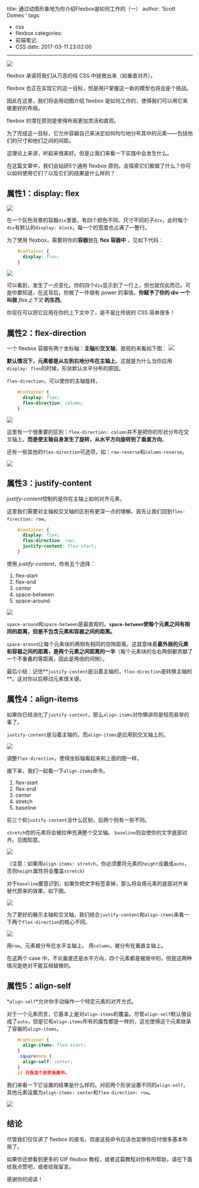 title: 通过动图形象地为你介绍Flexbox是如何工作的（一）
author: 'Scott Domes '
tags:
  - css
  - flexbox
categories:
  - 前端笔记
  - CSS
date: 2017-03-11 23:02:00
---
![](https://huzidaha.github.io/images-store/201702/3-1.png)

flexbox 承诺将我们从万恶的纯 CSS 中拯救出来（如垂直对齐）。

flexbox 也正在实现它的这一目标，但是用户掌握这一新的模型也将会是个挑战。

因此在这里，我们将会用动图介绍 flexbox 是如何工作的，使得我们可以用它来做更好的布局。

flexbox 的潜在原则是使得布局更加灵活和直观。

为了完成这一目标，它允许容器自己来决定如何均匀地分布其中的元素——包括他们的尺寸和他们之间的间距。

这理论上来讲，听起来很美好。但是让我们来看一下实践中会发生什么。

在这篇文章中，我们会钻研5个通用 flexbox 原则。会探索它们都做了什么？你可以如何使用它们？以及它们的结果是什么样的？

## 属性1：display: flex
![](https://huzidaha.github.io/images-store/201702/3-2.gif)

在一个灰色背景的容器`div`里面，有四个颜色不同、尺寸不同的子`div`，此时每个`div`有默认的`display: block`，每一个的宽度也占满了一整行。

为了使用 flexbox，需要将你的**容器**放在 **flex 容器中** ，见如下代码：
```css
	#container {
	  display: flex;
	}
```
![](https://huzidaha.github.io/images-store/201702/3-3.gif)

可以看到，发生了一点变化。你的四个`div`显示到了一行上，但也就仅此而已。可是你要知道，在这背后，你做了一件很有 power 的事情。**你赋予了你的 div 一个叫做** *flex上下文* **的东西**。

你现在可以把它应用在你的上下文中了，是不是比传统的 CSS 简单很多！

## 属性2：flex-direction
一个 flexbox 容器有两个坐标轴：**主轴**和**交叉轴**，直观的来看如下图：
![](https://huzidaha.github.io/images-store/201702/3-4.png)

**默认情况下，元素都是从左到右地分布在主轴上**。这就是为什么当你应用`display: flex`的时候，形状默认水平分布的原因。

`flex-direction`，可以使你的主轴旋转。
```css
	#container {
	  display: flex;
	  flex-direction: column;
	}
```
![](https://huzidaha.github.io/images-store/201702/3-5.gif)

这里有一个很重要的区别：`flex-direction: column`并不是把你的形状分布在交叉轴上。**而是使主轴自身发生了旋转，从水平方向旋转到了垂直方向**。

还有一些其他的`flex-direction`可选项，如：`row-reverse`和`column-reverse`。

![](https://huzidaha.github.io/images-store/201702/3-6.gif)

## 属性3：justify-content
*justify-content*控制的是你在主轴上如何对齐元素。

这里我们需要对主轴和交叉轴的区别有更深一点的理解。首先让我们回到`flex-firection: row`。
```css
	#container {
	  display: flex;
	  flex-direction: row;
	  justify-content: flex-start;
	}
```
使用 *justify-content*，你有五个选择：

1. flex-start
2. flex-end
3. center
4. space-between
5. space-around

![](https://huzidaha.github.io/images-store/201702/3-7.gif)

`space-around`和`space-between`是最直观的。**`space-between`使每个元素之间有相同的距离，但是不包含元素和容器之间的距离。**

`space-around`让每个元素块的两侧有相同的空隙距离。这就意味着**最外层的元素和容器之间的距离，是两个元素之间距离的一半**（每个元素块的左右两侧都贡献了一个不重叠的等距离，因此是两倍的间隙）。

最后小结：记住**`justify-content`是沿着主轴的，`flex-direction`是转换主轴的**。这对你以后移动元素很关键。

## 属性4：align-items
如果你已经消化了`justify-content`，那么`align-items`对你俩讲将是轻而易举的事了。

`justify-content`是沿着主轴的，而`align-items`是应用到交叉轴上的。

![](https://huzidaha.github.io/images-store/201702/3-8.png)

调整`flex-direction`，使得坐标轴看起来和上面的图一样。

接下来，我们一起看一下`align-items`命令。

1. flex-start
2. flex-end
3. center
4. stretch
5. baseline

前三个和`justify-content`没什么区别，后两个则有一些不同。

`stretch`你的元素将会被拉伸充满整个交叉轴。
`baseline`则会使你的文字底部对齐。见图知意。

![](https://huzidaha.github.io/images-store/201702/3-9.gif)

（注意：如果用`align-items: stretch`，你必须要将元素的`height`设置成`auto`，否则`height`属性将会覆盖`stretch`）

对于`baseline`要意识到，如果你把文字标签拿掉，那么将会用元素的底部对齐来替代原来的效果，如下图。

![](https://huzidaha.github.io/images-store/201702/3-10.png)

为了更好的展示主轴和交叉轴，我们结合`justify-content`和`align-items`来看一下两个`flex-direction`的核心不同。

![](https://huzidaha.github.io/images-store/201702/3-11.gif)

用`row`，元素被分布在水平主轴上。
用`column`，被分布在垂直主轴上。

在这两个 case 中，不论垂直还是水平方向，四个元素都是被居中的，但是这两种情况是绝对不能互相替换的。

## 属性5：align-self
*`align-self`*允许你手动操作一个特定元素的对齐方式。

对于一个元素而言，它基本上是对`align-items`的覆盖。尽管`align-self`默认值设成了`auto`，但是它和`align-items`所有的属性都是一样的，这也使得这个元素继承了容器的`align-items`。
```css	
	#container {
	  align-items: flex-start;
	}
	.square#one {
	  align-self: center;
	}
	// 只有这个形状会居中。
```
我们来看一下它设置的结果是什么样的。对前两个形状设置不同的`align-self`，其他元素设置为`align-items: center`和`flex-direction: row`。

![](https://huzidaha.github.io/images-store/201702/3-12.gif)

## 结论
尽管我们仅仅讲了 flexbox 的皮毛，但是这些命令应该也足够你应付很多基本布局了。

如果你还想看到更多的 GIF flexbox 教程，或者这篇教程对你有所帮助，请在下面给我点赞吧，或者给我留言。

感谢你的阅读！



